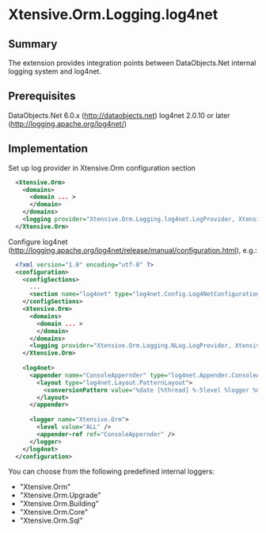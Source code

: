 ﻿Xtensive.Orm.Logging.log4net
============================

Summary
-------
The extension provides integration points between DataObjects.Net internal logging system and log4net.

Prerequisites
-------------
DataObjects.Net 6.0.x (http://dataobjects.net)
log4net 2.0.10 or later (http://logging.apache.org/log4net/)

Implementation
--------------

Set up log provider in Xtensive.Orm configuration section

```xml
  <Xtensive.Orm>
    <domains>
      <domain ... >
      </domain>
    </domains>
    <logging provider="Xtensive.Orm.Logging.log4net.LogProvider, Xtensive.Orm.Logging.log4net">
  </Xtensive.Orm>
```

Configure log4net (http://logging.apache.org/log4net/release/manual/configuration.html), e.g.:

```xml
  <?xml version="1.0" encoding="utf-8" ?>
  <configuration>
    <configSections>
      ...
      <section name="log4net" type="log4net.Config.Log4NetConfigurationSectionHandler,log4net"/>
    </configSections>
    <Xtensive.Orm>
      <domains>
        <domain ... >
        </domain>
      </domains>
      <logging provider="Xtensive.Orm.Logging.NLog.LogProvider, Xtensive.Orm.Logging.log4net">
    </Xtensive.Orm>
  
    <log4net>
      <appender name="ConsoleAppernder" type="log4net.Appender.ConsoleAppender">
        <layout type="log4net.Layout.PatternLayout">
          <conversionPattern value="%date [%thread] %-5level %logger %message%newline" />
        </layout>
      </appender>
    
      <logger name="Xtensive.Orm">
        <level value="ALL" />
        <appender-ref ref="ConsoleAppernder" />
      </logger>
    </log4net>
  </configuration>
```

You can choose from the following predefined internal loggers:
 - "Xtensive.Orm"
 - "Xtensive.Orm.Upgrade"
 - "Xtensive.Orm.Building"
 - "Xtensive.Orm.Core"
 - "Xtensive.Orm.Sql"
